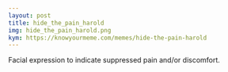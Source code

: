 ```yaml
---
layout: post
title: hide_the_pain_harold
img: hide_the_pain_harold.png
kym: https://knowyourmeme.com/memes/hide-the-pain-harold
---
```

Facial expression to indicate suppressed pain and/or discomfort.
